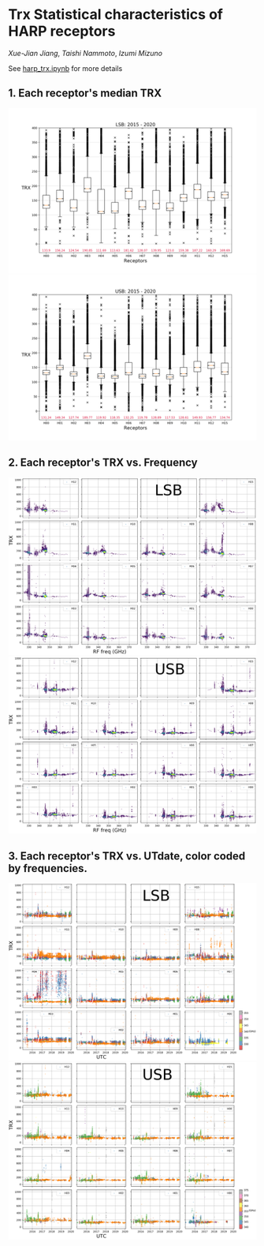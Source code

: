 # Trx Statistical characteristics of HARP receptors
*Xue-Jian Jiang*, *Taishi Nammoto*, *Izumi Mizuno*


See [harp_trx.ipynb](harp_trx.ipynb) for more details

## 1. Each receptor's median TRX

![1](images/Trx_median_LSB.png)
![2](images/Trx_median_USB.png)

## 2. Each receptor's TRX vs. Frequency
![3](images/Trx_rffreq_LSB.png)
![4](images/Trx_rffreq_USB.png)

## 3. Each receptor's TRX vs. UTdate, color coded by frequencies.
![5](images/Trx_utdate_LSB.png)
![6](images/Trx_utdate_USB.png)
